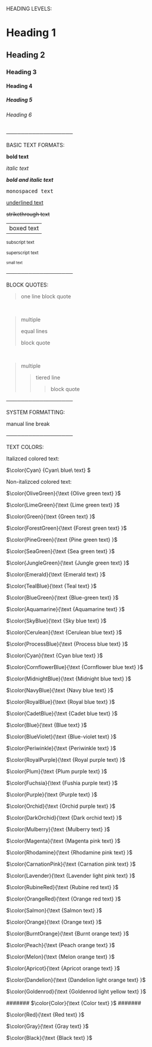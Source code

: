 HEADING LEVELS:

# Heading 1
## Heading 2
### Heading 3
#### Heading 4
##### Heading 5
###### Heading 6
  
──────────────────

BASIC TEXT FORMATS:

**bold text**

*italic text*

***bold and italic text***

<samp> monospaced text </samp>

<ins> underlined text </ins>

~~strikethrough text~~

<table><tr><td> boxed text </td></tr></table>

<sub> subscript text </sub>

<sub> superscript text </sub>

<sub><sup> small text </sup></sub>

──────────────────

BLOCK QUOTES:

> one line block quote

<br>

> multiple
> 
> equal lines
> 
> block quote

<br>

> multiple
>> tiered line
>>> block quote

──────────────────

SYSTEM FORMATTING:

manual line break
<br> 

──────────────────

TEXT COLORS:

Italizced colored text:

$\color{Cyan} {Cyan\ blue\ text} $

Non-italizced colored text:

$\color{OliveGreen}{\text {Olive green text} }$

$\color{LimeGreen}{\text {Lime green text} }$

$\color{Green}{\text {Green text} }$

$\color{ForestGreen}{\text {Forest green text} }$

$\color{PineGreen}{\text {Pine green text} }$

$\color{SeaGreen}{\text {Sea green text} }$

$\color{JungleGreen}{\text {Jungle green text} }$

$\color{Emerald}{\text {Emerald text} }$

$\color{TealBlue}{\text {Teal text} }$

$\color{BlueGreen}{\text {Blue-green text} }$

$\color{Aquamarine}{\text {Aquamarine text} }$

$\color{SkyBlue}{\text {Sky blue text} }$

$\color{Cerulean}{\text {Cerulean blue text} }$

$\color{ProcessBlue}{\text {Process blue text} }$

$\color{Cyan}{\text {Cyan blue text} }$

$\color{CornflowerBlue}{\text {Cornflower blue text} }$

$\color{MidnightBlue}{\text {Midnight blue text} }$

$\color{NavyBlue}{\text {Navy blue text} }$

$\color{RoyalBlue}{\text {Royal blue text} }$

$\color{CadetBlue}{\text {Cadet blue text} }$



$\color{Blue}{\text {Blue text} }$

$\color{BlueViolet}{\text {Blue-violet text} }$

$\color{Periwinkle}{\text {Periwinkle text} }$

$\color{RoyalPurple}{\text {Royal purple text} }$








$\color{Plum}{\text {Plum purple text} }$

$\color{Fuchsia}{\text {Fushia purple text} }$

$\color{Purple}{\text {Purple text} }$

$\color{Orchid}{\text {Orchid purple text} }$

$\color{DarkOrchid}{\text {Dark orchid text} }$

$\color{Mulberry}{\text {Mulberry text} }$





$\color{Magenta}{\text {Magenta pink text} }$

$\color{Rhodamine}{\text {Rhodamine pink text} }$

$\color{CarnationPink}{\text {Carnation pink text} }$

$\color{Lavender}{\text {Lavender light pink text} }$


$\color{RubineRed}{\text {Rubine red text} }$

$\color{OrangeRed}{\text {Orange red text} }$

$\color{Salmon}{\text {Salmon text} }$


$\color{Orange}{\text {Orange text} }$

$\color{BurntOrange}{\text {Burnt orange text} }$

$\color{Peach}{\text {Peach orange text} }$

$\color{Melon}{\text {Melon orange text} }$

$\color{Apricot}{\text {Apricot orange text} }$

$\color{Dandelion}{\text {Dandelion light orange text} }$

$\color{Goldenrod}{\text {Goldenrod light yellow text} }$



#######
$\color{Color}{\text {Color text} }$
#######

$\color{Red}{\text {Red text} }$

$\color{Gray}{\text {Gray text} }$

$\color{Black}{\text {Black text} }$
